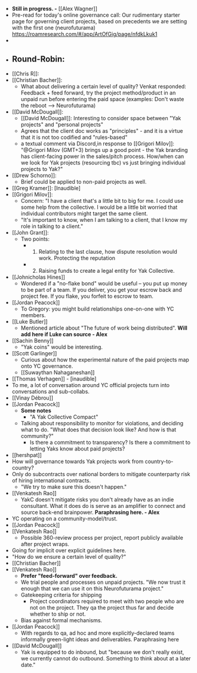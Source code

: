 - __Still in progress. -__ [[Alex Wagner]]
- Pre-read for today's online governance call: Our rudimentary starter page for governing client projects, based on precedents we are setting with the first one (neurofuturama) https://roamresearch.com/#/app/ArtOfGig/page/nfdkLkuk1
- 
- ## Round-Robin:
- [[Chris R]]:
- [[Christian Bacher]]:
    - What about delivering a certain level of quality? Venkat responded: Feedback + feed forward, try the project method/product in an unpaid run before entering the paid space (examples: Don't waste the reboot --> Neurofuturama)
- [[David McDougall]]: 
    - [[David McDougall]]: Interesting to consider space between "Yak projects" and "personal projects"
    - Agrees that the client doc works as "principles" - and it is a virtue that it is not too codified and "rules-based"
    - a textual comment via Discord,in response to [[Grigori Milov]]: "@Grigori Milov (GMT+3) brings up a good point - the Yak branding has client-facing power in the sales/pitch process. How/when can we look for Yak projects (resourcing tbc) vs just bringing individual projects to Yak?"
- [[Drew Schorno]]:
    - Brief could be applied to non-paid projects as well.
- [[Greg Kramer]]: [Inaudible]
- [[Grigori Milov]]: 
    - Concern: "I have a client that's a little bit to big for me. I could use some help from the collective. I would be a little bit worried that individual contributors might target the same client.
    - "It's important to know, when I am talking to a client, that I know my role in talking to a client."
- [[John Grant]]:
    - Two points:
        - 1. Relating to the last clause, how dispute resolution would work. Protecting the reputation 
        - 2. Raising funds to create a legal entity for Yak Collective.
- [[Johnicholas Hines]]
    - Wondered if a "no-flake bond" would be useful – you put up money to be part of a team. If you deliver, you get your escrow back and project fee. If you flake, you forfeit to escrow to team.
- [[Jordan Peacock]]
    - To Gregory: you might build relationships one-on-one with YC members.
- [[Luke Butler]]
    - Mentioned article about "The future of work being distributed". __Will add here if Luke can source - Alex__
- [[Sachin Benny]]
    - "Yak coins" would be interesting.
- [[Scott Garlinger]]
    - Curious about how the experimental nature of the paid projects map onto YC governance. 
    - [[Suwaythan Nahaganeshan]]
- [[Thomas Verhagen]] - [inaudible]
- To me, a lot of conversation around YC official projects turn into conversations and sub-collabs.
- [[Vinay Débrou]]
- [[Jordan Peacock]]
    - **Some notes**
        - "A Yak Collective Compact"
    - Talking about responsibility to monitor for violations, and deciding what to do. "What does that decision look like? And how is that community?"
        - Is there a commitment to transparency? Is there a commitment to letting Yaks know about paid projects?
- [[hershpat]]
- How will governance towards Yak projects work from country-to-country?
- Only do subcontracts over national borders to mitigate counterparty risk of hiring international contracts.
    - "We try to make sure this doesn't happen."
- [[Venkatesh Rao]]
    - YakC doesn't mitigate risks you don't already have as an indie consultant. What it does do is serve as an amplifier to connect and source back-end brainpower. __Paraphrasing here. - Alex__
- YC operating on a community-model/trust. 
- [[Jordan Peacock]]
- [[Venkatesh Rao]]
    - Possible 360-review process per project, report publicly available after project wraps.
- Going for implicit over explicit guidelines here.
- "How do we ensure a certain level of quality?"
- [[Christian Bacher]]
- [[Venkatesh Rao]]
    - **Prefer "feed-forward" over feedback.**
    - We trial people and processes on unpaid projects. "We now trust it enough that we can use it on this Neurofuturama project."
    - Gatekeeping criteria for shipping
        - Project coordinators required to meet with two people who are not on the project. They qa the project thus far and decide whether to ship or not.
    - Bias against formal mechanisms. 
- [[Jordan Peacock]]
    - With regards to qa, ad hoc and more explicitly-declared teams informally green-light ideas and deliverables. Paraphrasing here
- [[David McDougall]]
    - Yak is equipped to do inbound, but "because we don't really exist, we currently cannot do outbound. Something to think about at a later date."
